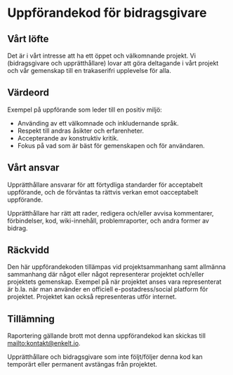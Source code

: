 # Uppförandekod för bidragsgivare

## Vårt löfte

Det är i vårt intresse att ha ett öppet och välkomnande projekt. Vi (bidragsgivare och upprätthållare) lovar att göra deltagande i vårt projekt och vår gemenskap
till en trakaserifri upplevelse för alla.

## Värdeord

Exempel på uppförande som leder till en positiv miljö:

*   Använding av ett välkomnade och inkludernande språk.
*   Respekt till andras åsikter och erfarenheter.
*   Accepterande av konstruktiv kritik.
*   Fokus på vad som är bäst för gemenskapen och för användaren.

## Vårt ansvar

Upprätthållare ansvarar för att förtydliga standarder för acceptabelt uppförande, och de förväntas ta rättvis verkan emot oacceptabelt uppförande.

Upprätthållare har rätt att rader, redigera och/eller avvisa kommentarer, förbindelser, kod, wiki-innehåll, problemraporter, och andra former av bidrag.

## Räckvidd

Den här uppförandekoden tillämpas vid projektsammanhang samt allmänna sammanhang där något eller något representerar projektet och/eller projektets gemenskap.
Exempel på när projektet anses vara representerat är b.la. när man använder en officiell e-postadress/social platform för projektet.
Projektet kan också representeras utför internet.

## Tillämning

Raportering gällande brott mot denna uppförandekod kan skickas till <mailto:kontakt@enkelt.io>.

Upprätthållare och bidragsgivare som inte följt/följer denna kod kan temporärt eller permanent avstängas från projektet.
